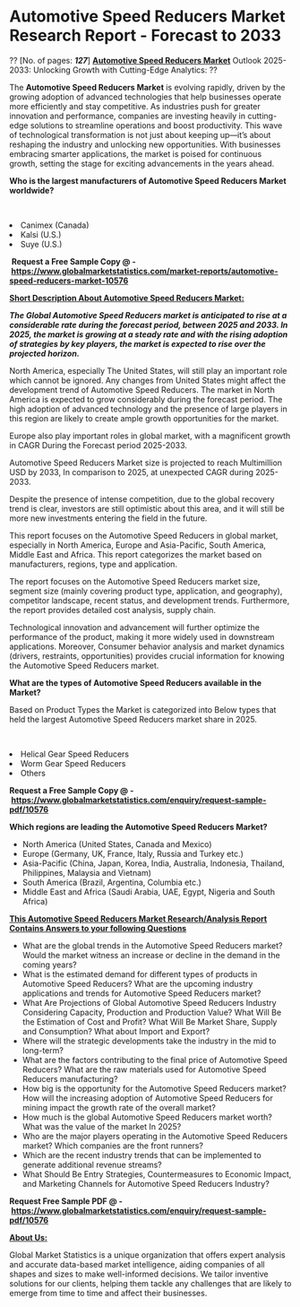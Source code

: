 <H1>Automotive Speed Reducers Market Research Report - Forecast to 2033</H1><p>?? [No. of pages:&nbsp;<strong><em>127</em></strong>]&nbsp;<strong><a href="https://www.globalmarketstatistics.com/market-reports/automotive-speed-reducers-market-10576">Automotive Speed Reducers&nbsp;Market</a></strong>&nbsp;Outlook 2025-2033: Unlocking Growth with Cutting-Edge Analytics: ??</p><p>The <strong>Automotive Speed Reducers Market</strong> is evolving rapidly, driven by the growing adoption of advanced technologies that help businesses operate more efficiently and stay competitive. As industries push for greater innovation and performance, companies are investing heavily in cutting-edge solutions to streamline operations and boost productivity. This wave of technological transformation is not just about keeping up&mdash;it&rsquo;s about reshaping the industry and unlocking new opportunities. With businesses embracing smarter applications, the market is poised for continuous growth, setting the stage for exciting advancements in the years ahead.</p><p><strong>Who is the largest manufacturers of Automotive Speed Reducers Market worldwide?</strong></p><p>&nbsp;<li>Canimex (Canada)<li> Kalsi (U.S.)<li> Suye (U.S.)</p><p>&nbsp;<strong>Request a Free Sample Copy @ -&nbsp;<a href="https://www.globalmarketstatistics.com/market-reports/automotive-speed-reducers-market-10576">https://www.globalmarketstatistics.com/market-reports/automotive-speed-reducers-market-10576</a></strong></p><p><strong><u>Short Description About Automotive Speed Reducers Market:</u></strong></p><p><strong><em>The Global Automotive Speed Reducers market is anticipated to rise at a considerable rate during the forecast period, between 2025 and 2033. In 2025, the market is growing at a steady rate and with the rising adoption of strategies by key players, the market is expected to rise over the projected horizon.</em></strong></p><p>North America, especially The United States, will still play an important role which cannot be ignored. Any changes from United States might affect the development trend of Automotive Speed Reducers. The market in North America is expected to grow considerably during the forecast period. The high adoption of advanced technology and the presence of large players in this region are likely to create ample growth opportunities for the market.</p><p>Europe also play important roles in global market, with a magnificent growth in CAGR During the Forecast period 2025-2033.</p><p>Automotive Speed Reducers Market size is projected to reach Multimillion USD by 2033, In comparison to 2025, at unexpected CAGR during 2025-2033.</p><p>Despite the presence of intense competition, due to the global recovery trend is clear, investors are still optimistic about this area, and it will still be more new investments entering the field in the future.</p><p>This report focuses on the Automotive Speed Reducers in global market, especially in North America, Europe and Asia-Pacific, South America, Middle East and Africa. This report categorizes the market based on manufacturers, regions, type and application.</p><p>The report focuses on the Automotive Speed Reducers market size, segment size (mainly covering product type, application, and geography), competitor landscape, recent status, and development trends. Furthermore, the report provides detailed cost analysis, supply chain.</p><p>Technological innovation and advancement will further optimize the performance of the product, making it more widely used in downstream applications. Moreover, Consumer behavior analysis and market dynamics (drivers, restraints, opportunities) provides crucial information for knowing the Automotive Speed Reducers market.</p><p><strong>What are the types of Automotive Speed Reducers available in the Market?</strong></p><p>Based on Product Types the Market is categorized into Below types that held the largest Automotive Speed Reducers market share in 2025.</p><p>&nbsp;<li>Helical Gear Speed Reducers<li> Worm Gear Speed Reducers<li> Others&nbsp;</p><p><strong>Request a Free Sample Copy @ -&nbsp;<a href="https://www.globalmarketstatistics.com/enquiry/request-sample-pdf/10576">https://www.globalmarketstatistics.com/enquiry/request-sample-pdf/10576</a></strong></p><p><strong>Which regions are leading the Automotive Speed Reducers Market?</strong></p><ul><li>North America (United States, Canada and Mexico)</li><li>Europe (Germany, UK, France, Italy, Russia and Turkey etc.)</li><li>Asia-Pacific (China, Japan, Korea, India, Australia, Indonesia, Thailand, Philippines, Malaysia and Vietnam)</li><li>South America (Brazil, Argentina, Columbia etc.)</li><li>Middle East and Africa (Saudi Arabia, UAE, Egypt, Nigeria and South Africa)</li></ul><p><strong><u>This Automotive Speed Reducers Market Research/Analysis Report Contains Answers to your following Questions</u></strong></p><ul><li>What are the global trends in the Automotive Speed Reducers market? Would the market witness an increase or decline in the demand in the coming years?</li><li>What is the estimated demand for different types of products in Automotive Speed Reducers? What are the upcoming industry applications and trends for Automotive Speed Reducers market?</li><li>What Are Projections of Global Automotive Speed Reducers Industry Considering Capacity, Production and Production Value? What Will Be the Estimation of Cost and Profit? What Will Be Market Share, Supply and Consumption? What about Import and Export?</li><li>Where will the strategic developments take the industry in the mid to long-term?</li><li>What are the factors contributing to the final price of Automotive Speed Reducers? What are the raw materials used for Automotive Speed Reducers manufacturing?</li><li>How big is the opportunity for the Automotive Speed Reducers market? How will the increasing adoption of Automotive Speed Reducers for mining impact the growth rate of the overall market?</li><li>How much is the global Automotive Speed Reducers market worth? What was the value of the market In 2025?</li><li>Who are the major players operating in the Automotive Speed Reducers market? Which companies are the front runners?</li><li>Which are the recent industry trends that can be implemented to generate additional revenue streams?</li><li>What Should Be Entry Strategies, Countermeasures to Economic Impact, and Marketing Channels for Automotive Speed Reducers Industry?</li></ul><p><strong>Request Free Sample PDF @ -&nbsp;<a href="https://www.globalmarketstatistics.com/enquiry/request-sample-pdf/10576">https://www.globalmarketstatistics.com/enquiry/request-sample-pdf/10576</a></strong></p><p><strong><u>About Us:</u></strong></p><p>Global Market Statistics&nbsp;is a unique organization that offers expert analysis and accurate data-based market intelligence, aiding companies of all shapes and sizes to make well-informed decisions. We tailor inventive solutions for our clients, helping them tackle any challenges that are likely to emerge from time to time and affect their businesses.</p>
